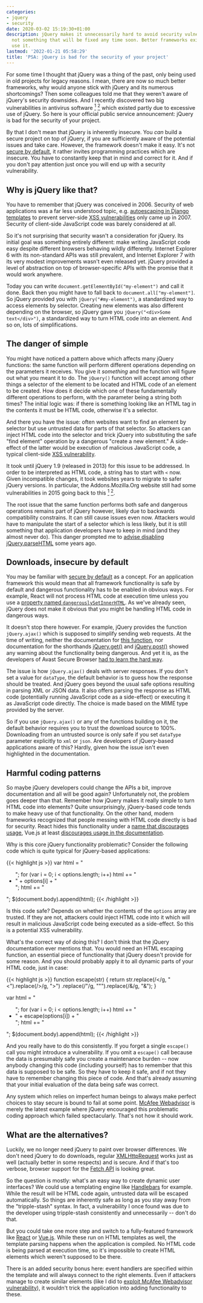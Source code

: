 ```yaml
---
categories:
- jquery
- security
date: 2020-03-02 15:19:30+01:00
description: jQuery makes it unnecessarily hard to avoid security vulnerabilities,
  not something that will be fixed any time soon. Better frameworks exist, just don't
  use it.
lastmod: '2022-01-21 05:58:29'
title: 'PSA: jQuery is bad for the security of your project'
---
```


For some time I thought that jQuery was a thing of the past, only being used in old projects for legacy reasons. I mean, there are now so much better frameworks, why would anyone stick with jQuery and its numerous shortcomings? Then some colleagues told me that they weren't aware of jQuery's security downsides. And I recently discovered two big vulnerabilities in antivirus software [<sup>1</sup>](/2020/01/13/pwning-avast-secure-browser-for-fun-and-profit/) [<sup>2</sup>](/2020/02/25/mcafee-webadvisor-from-xss-in-a-sandboxed-browser-extension-to-administrator-privileges/) which existed partly due to excessive use of jQuery. So here is your official public service announcement: jQuery is bad for the security of your project.

By that I don't mean that jQuery is inherently insecure. You *can* build a secure project on top of jQuery, if you are sufficiently aware of the potential issues and take care. However, the framework doesn't make it easy. It's not [secure by default](https://en.wikipedia.org/wiki/Secure_by_default), it rather invites programming practices which are insecure. You have to constantly keep that in mind and correct for it. And if you don't pay attention just once you will end up with a security vulnerability.

## Why is jQuery like that?

You have to remember that jQuery was conceived in 2006. Security of web applications was a far less understood topic, e.g. [autoescaping in Django templates](https://code.djangoproject.com/wiki/AutoEscaping) to prevent server-side [XSS vulnerabilities](https://en.wikipedia.org/wiki/Cross-site_scripting) only came up in 2007. Security of client-side JavaScript code was barely considered at all.

So it's not surprising that security wasn't a consideration for jQuery. Its initial goal was something entirely different: make writing JavaScript code easy despite different browsers behaving wildly differently. Internet Explorer 6 with its non-standard APIs was still prevalent, and Internet Explorer 7 with its very modest improvements wasn't even released yet. jQuery provided a level of abstraction on top of browser-specific APIs with the promise that it would work anywhere.

Today you can write `document.getElementById("my-element")` and call it done. Back then you might have to fall back to `document.all["my-element"]`. So jQuery provided you with `jQuery("#my-element")`, a standardized way to access elements by selector. Creating new elements was also different depending on the browser, so jQuery gave you `jQuery("<div>Some text</div>")`, a standardized way to turn HTML code into an element. And so on, lots of simplifications.

## The danger of simple

You might have noticed a pattern above which affects many jQuery functions: the same function will perform different operations depending on the parameters it receives. You give it *something* and the function will figure out what you meant it to do. The `jQuery()` function will accept among other things a selector of the element to be located and HTML code of an element to be created. How does it decide which one of these fundamentally different operations to perform, with the parameter being a string both times? The initial logic was: if there is something looking like an HTML tag in the contents it must be HTML code, otherwise it's a selector.

And there you have the issue: often websites want to find an element by selector but use untrusted data for parts of that selector. So attackers can inject HTML code into the selector and trick jQuery into substituting the safe "find element" operation by a dangerous "create a new element." A side-effect of the latter would be execution of malicious JavaScript code, a typical client-side [XSS vulnerability](https://en.wikipedia.org/wiki/Cross-site_scripting).

It took until jQuery 1.9 (released in 2013) for this issue to be addressed. In order to be interpreted as HTML code, a string has to start with `<` now. Given incompatible changes, it took websites years to migrate to safer jQuery versions. In particular, the Addons.Mozilla.Org website still had some vulnerabilities in 2015 going back to this [<sup>1</sup>](https://bugzilla.mozilla.org/show_bug.cgi?id=1198957) [<sup>2</sup>](https://bugzilla.mozilla.org/show_bug.cgi?id=1200007).

The root issue that the same function performs both safe and dangerous operations remains part of jQuery however, likely due to backwards compatibility constrains. It can still cause issues even now. Attackers would have to manipulate the start of a selector which is less likely, but it is still something that application developers have to keep in mind (and they almost never do). This danger prompted me to [advise disabling jQuery.parseHTML](/2015/08/30/why-you-probably-want-to-disable-jqueryparsehtml-even-though-you-don-t-call-it/) some years ago.

## Downloads, insecure by default

You may be familiar with [secure by default](https://en.wikipedia.org/wiki/Secure_by_default) as a concept. For an application framework this would mean that all framework functionality is safe by default and dangerous functionality has to be enabled in obvious ways. For example, React will not process HTML code at execution time unless you use a [property named `dangerouslySetInnerHTML`](https://reactjs.org/docs/dom-elements.html#dangerouslysetinnerhtml). As we've already seen, jQuery does not make it obvious that you might be handling HTML code in dangerous ways.

It doesn't stop there however. For example, jQuery provides the function `jQuery.ajax()` which is supposed to simplify sending web requests. At the time of writing, neither the documentation for [this function](https://api.jquery.com/jQuery.ajax/), nor documentation for the shorthands [jQuery.get()](https://api.jquery.com/jQuery.get/) and [jQuery.post()](https://api.jquery.com/jQuery.post/) showed any warning about the functionality being dangerous. And yet it is, as the developers of Avast Secure Browser [had to learn the hard way](/2020/01/13/pwning-avast-secure-browser-for-fun-and-profit/).

The issue is how `jQuery.ajax()` deals with server responses. If you don't set a value for `dataType`, the default behavior is to guess how the response should be treated. And jQuery goes beyond the usual safe options resulting in parsing XML or JSON data. It also offers parsing the response as HTML code (potentially running JavaScript code as a side-effect) or executing it as JavaScript code directly. The choice is made based on the MIME type provided by the server.

So if you use `jQuery.ajax()` or any of the functions building on it, the default behavior requires you to trust the download source to 100%. Downloading from an untrusted source is only safe if you set `dataType` parameter explicitly to `xml` or `json`. Are developers of jQuery-based applications aware of this? Hardly, given how the issue isn't even highlighted in the documentation.

## Harmful coding patterns

So maybe jQuery developers could change the APIs a bit, improve documentation and all will be good again? Unfortunately not, the problem goes deeper than that. Remember how jQuery makes it really simple to turn HTML code into elements? Quite unsurprisingly, jQuery-based code tends to make heavy use of that functionality. On the other hand, modern frameworks recognized that people messing with HTML code directly is bad for security. React hides this functionality under a [name that discourages usage](https://reactjs.org/docs/dom-elements.html#dangerouslysetinnerhtml), Vue.js at least [discourages usage in the documentation](https://vuejs.org/v2/guide/syntax.html#Raw-HTML).

Why is this core jQuery functionality problematic? Consider the following code which is quite typical for jQuery-based applications:

{{< highlight js >}}
var html = "<ul>";
for (var i = 0; i < options.length; i++)
  html += "<li>" + options[i] + "</li>";
html += "</ul>";
$(document.body).append(html);
{{< /highlight >}}

Is this code safe? Depends on whether the contents of the `options` array are trusted. If they are not, attackers could inject HTML code into it which will result in malicious JavaScript code being executed as a side-effect. So this is a potential XSS vulnerability.

What's the correct way of doing this? I don't think that the jQuery documentation ever mentions that. You would need an HTML escaping function, an essential piece of functionality that jQuery doesn't provide for some reason. And you should probably apply it to all dynamic parts of your HTML code, just in case:

{{< highlight js >}}
function escape(str)
{
  return str.replace(/</g, "&lt;").replace(/>/g, "&gt;")
            .replace(/"/g, "&quot;").replace(/&/g, "&amp;");
}

var html = "<ul>";
for (var i = 0; i < options.length; i++)
  html += "<li>" + escape(options[i]) + "</li>";
html += "</ul>";
$(document.body).append(html);
{{< /highlight >}}

And you really have to do this consistently. If you forget a single `escape()` call you might introduce a vulnerability. If you omit a `escape()` call because the data is presumably safe you create a maintenance burden -- now anybody changing this code (including yourself) has to remember that this data is supposed to be safe. So they have to keep it safe, and if not they have to remember changing this piece of code. And that's already assuming that your initial evaluation of the data being safe was correct.

Any system which relies on imperfect human beings to always make perfect choices to stay secure is bound to fail at some point. [McAfee Webadvisor](/2020/02/25/mcafee-webadvisor-from-xss-in-a-sandboxed-browser-extension-to-administrator-privileges/) is merely the latest example where jQuery encouraged this problematic coding approach which failed spectacularly. That's not how it should work.

## What are the alternatives?

Luckily, we no longer need jQuery to paint over browser differences. We don't need jQuery to do downloads, regular [XMLHttpRequest](https://developer.mozilla.org/en-US/docs/Web/API/XMLHttpRequest) works just as well (actually better in some respects) and is secure. And if that's too verbose, browser support for the [Fetch API](https://developer.mozilla.org/en-US/docs/Web/API/Fetch_API) is looking great.

So the question is mostly: what's an easy way to create dynamic user interfaces? We could use a templating engine like [Handlebars](https://handlebarsjs.com/) for example. While the result will be HTML code again, untrusted data will be escaped automatically. So things are inherently safe as long as you stay away from the "tripple-stash" syntax. In fact, a vulnerability I once found was due to the developer using tripple-stash consistently and unnecessarily -- don't do that.

But you could take one more step and switch to a fully-featured framework like [React](https://reactjs.org/) or [Vue.js](https://vuejs.org/). While these run on HTML templates as well, the template parsing happens when the application is compiled. No HTML code is being parsed at execution time, so it's impossible to create HTML elements which weren't supposed to be there.

There is an added security bonus here: event handlers are specified within the template and will always connect to the right elements. Even if attackers manage to create similar elements (like I did to [exploit McAfee Webadvisor vulnerability](/2020/02/25/mcafee-webadvisor-from-xss-in-a-sandboxed-browser-extension-to-administrator-privileges/#exploiting-xss-without-running-code)), it wouldn't trick the application into adding functionality to these.
